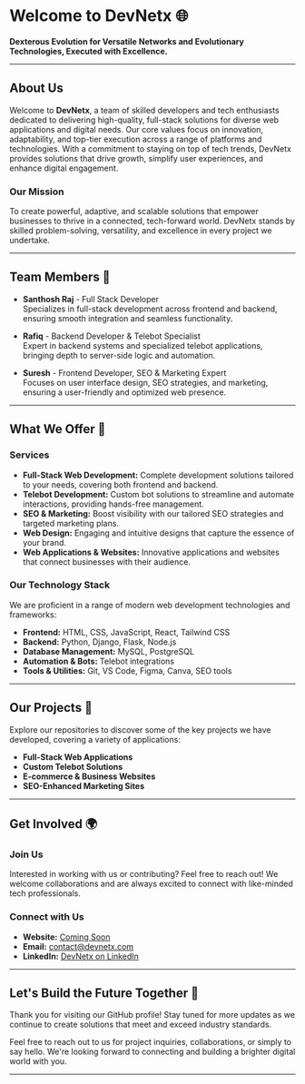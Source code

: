 # Welcome to DevNetx 🌐

**Dexterous Evolution for Versatile Networks and Evolutionary Technologies, Executed with Excellence.**

---

## About Us

Welcome to **DevNetx**, a team of skilled developers and tech enthusiasts dedicated to delivering high-quality, full-stack solutions for diverse web applications and digital needs. Our core values focus on innovation, adaptability, and top-tier execution across a range of platforms and technologies. With a commitment to staying on top of tech trends, DevNetx provides solutions that drive growth, simplify user experiences, and enhance digital engagement.

### Our Mission

To create powerful, adaptive, and scalable solutions that empower businesses to thrive in a connected, tech-forward world. DevNetx stands by skilled problem-solving, versatility, and excellence in every project we undertake.

---

## Team Members 👥

- **Santhosh Raj** - Full Stack Developer  
  Specializes in full-stack development across frontend and backend, ensuring smooth integration and seamless functionality.

- **Rafiq** - Backend Developer & Telebot Specialist  
  Expert in backend systems and specialized telebot applications, bringing depth to server-side logic and automation.

- **Suresh** - Frontend Developer, SEO & Marketing Expert  
  Focuses on user interface design, SEO strategies, and marketing, ensuring a user-friendly and optimized web presence.

---

## What We Offer 🚀

### Services
- **Full-Stack Web Development:** Complete development solutions tailored to your needs, covering both frontend and backend.
- **Telebot Development:** Custom bot solutions to streamline and automate interactions, providing hands-free management.
- **SEO & Marketing:** Boost visibility with our tailored SEO strategies and targeted marketing plans.
- **Web Design:** Engaging and intuitive designs that capture the essence of your brand.
- **Web Applications & Websites:** Innovative applications and websites that connect businesses with their audience.

### Our Technology Stack
We are proficient in a range of modern web development technologies and frameworks:
- **Frontend:** HTML, CSS, JavaScript, React, Tailwind CSS
- **Backend:** Python, Django, Flask, Node.js
- **Database Management:** MySQL, PostgreSQL
- **Automation & Bots:** Telebot integrations
- **Tools & Utilities:** Git, VS Code, Figma, Canva, SEO tools

---

## Our Projects 🌟

Explore our repositories to discover some of the key projects we have developed, covering a variety of applications:
- **Full-Stack Web Applications**
- **Custom Telebot Solutions**
- **E-commerce & Business Websites**
- **SEO-Enhanced Marketing Sites**

---

## Get Involved 🌍

### Join Us
Interested in working with us or contributing? Feel free to reach out! We welcome collaborations and are always excited to connect with like-minded tech professionals.

### Connect with Us
- **Website:** [Coming Soon](#)
- **Email:** [contact@devnetx.com](mailto:contact@devnetx.com)
- **LinkedIn:** [DevNetx on LinkedIn](#)

---

## Let's Build the Future Together 🤝

Thank you for visiting our GitHub profile! Stay tuned for more updates as we continue to create solutions that meet and exceed industry standards.

Feel free to reach out to us for project inquiries, collaborations, or simply to say hello. We're looking forward to connecting and building a brighter digital world with you.

---

